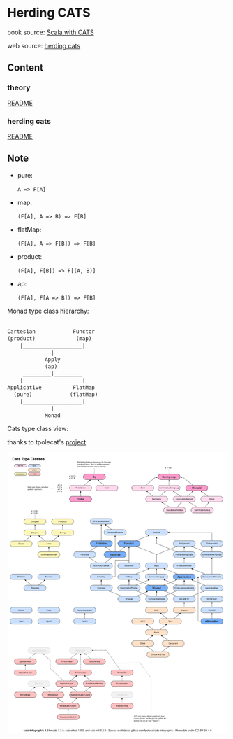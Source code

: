 # Herding CATS

book source: [Scala with CATS](https://underscore.io/books/scala-with-cats/)

web source: [herding cats](http://eed3si9n.com/herding-cats/)


## Content

### theory

[README](src/main/scala/com/github/jacobbishopxy/theory/README.md)

### herding cats

[README](src/main/scala/com/github/jacobbishopxy/herdingCats/README.md)

## Note

- pure:

    `A => F[A]`

- map:

    `(F[A], A => B) => F[B]`

- flatMap:

    `(F[A], A => F[B]) => F[B]`

- product:

    `(F[A], F[B]) => F[(A, B)]`

- ap:

    `(F[A], F[A => B]) => F[B]`
    

Monad type class hierarchy:

```

Cartesian            Functor
(product)             (map)
    |___________________|
              |
            Apply
            (ap)
     _________|_________
    |                   |
Applicative          FlatMap
  (pure)            (flatMap)
    |___________________|
              |
            Monad
```

Cats type class view:

thanks to tpolecat's [project](https://github.com/tpolecat/cats-infographic)

![Cats type class](docs/cats-type-class.svg)
